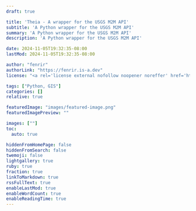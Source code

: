 ```yaml
---
draft: true

title: 'Theia - A wrapper for the USGS M2M API'
subtitle: 'A Python wrapper for the USGS M2M API'
summary: 'A Python wrapper for the USGS M2M API'
description: 'A Python wrapper for the USGS M2M API'

date: 2024-11-05T19:32:35-08:00
lastMod: 2024-11-05T19:32:35-08:00

author: "fenrir"
authorLink: "https://fenrir.is-a.dev"
license: "<a rel='license external nofollow noopener noreffer' href='https://opensource.org/licenses/GPL-3.0' target='_blank'>GPL-3.0</a>"

tags: ["Python, GIS"]
categories: []
relative: true

featuredImage: "images/featured-image.png"
featuredImagePreview: ""

images: [""]
toc:
  auto: true

hiddenFromHomePage: false
hiddenFromSearch: false
twemoji: false
lightgallery: true
ruby: true
fraction: true
linkToMarkdown: true
rssFullText: true
enableLastMod: true
enableWordCount: true
enableReadingTime: true
---
```

